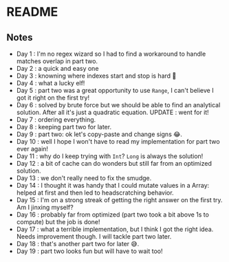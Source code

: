 # README

## Notes

* Day 1 : I'm no regex wizard so I had to find a workaround to handle matches overlap in part two.
* Day 2 : a quick and easy one
* Day 3 : knowning where indexes start and stop is hard 🤣
* Day 4 : what a lucky elf!
* Day 5 : part two was a great opportunity to use `Range`, I can't believe I got it right on the first try!
* Day 6 : solved by brute force but we should be able to find an analytical solution. After all it's just a quadratic equation. UPDATE : went for it!
* Day 7 : ordering everything.
* Day 8 : keeping part two for later.
* Day 9 : part two: ok let's copy-paste and change signs 😂.
* Day 10 : well I hope I won't have to read my implementation for part two ever again!
* Day 11 : why do I keep trying with `Int`? `Long` is always the solution!
* Day 12 : a bit of cache can do wonders but still far from an optimized solution.
* Day 13 : we don't really need to fix the smudge.
* Day 14 : I thought it was handy that I could mutate values in a Array: helped at first and then led to headscratching behavior.
* Day 15 : I'm on a strong streak of getting the right answer on the first try. Am I jinxing myself?
* Day 16 : probably far from optimized (part two took a bit above 1s to compute) but the job is done!
* Day 17 : what a terrible implementation, but I think I got the right idea. Needs improvement though. I will tackle part two later.
* Day 18 : that's another part two for later 😅.
* Day 19 : part two looks fun but will have to wait too!
